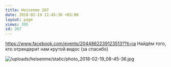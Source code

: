```yaml
---
title: Heisenme 267
date: 2018-02-19 11:45:36 +03:00
layout: page
views: 395
id: 267
---
```


https://www.facebook.com/events/2044862239123513??ti=ia
Найдём того, кто отрендерит нам крутой видос (за спасибо)



![/uploads/heisenme/static/photo_2018-02-19_08-45-36.jpg](/uploads/heisenme/static/photo_2018-02-19_08-45-36.jpg)
